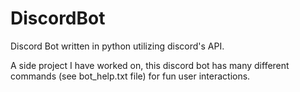 # DiscordBot
Discord Bot written in python utilizing discord's API.

A side project I have worked on, this discord bot has many different commands (see bot_help.txt file) for fun user interactions.
